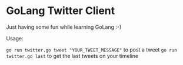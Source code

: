 # GoLang Twitter Client

Just having some fun while learning GoLang :-)

Usage:

`go run twitter.go tweet "YOUR_TWEET_MESSAGE"` to post a tweet
`go run twitter.go last` to get the last tweets on your timeline
 
